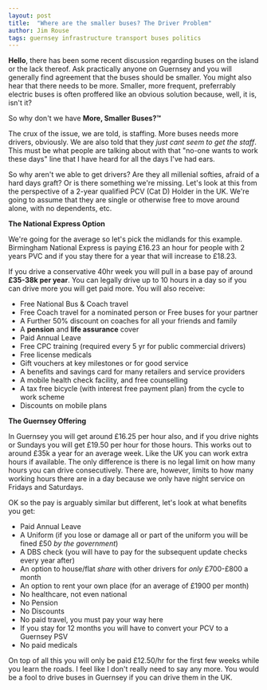 ```yaml
---
layout: post
title:  "Where are the smaller buses? The Driver Problem"
author: Jim Rouse
tags: guernsey infrastructure transport buses politics
---
```


**Hello**, there has been some recent discussion regarding buses on the island or the lack thereof. Ask practically anyone on Guernsey and you will generally find agreement that the buses should be smaller. You might also hear that there needs to be more. Smaller, more frequent, preferrably electric buses is often proffered like an obvious solution because, well, it is, isn't it?

<!-- excerpt-end -->

So why don't we have **More, Smaller Buses?™**

The crux of the issue, we are told, is staffing. More buses needs more drivers, obviously. We are also told that they *just cant seem to get the staff*. This must be what people are talking about with that "no-one wants to work these days" line that I have heard for all the days I've had ears.

So why aren't we able to get drivers? Are they all millenial softies, afraid of a hard days graft? Or is there something we're missing. Let's look at this from the perspective of a 2-year qualified PCV (Cat D) Holder in the UK. We're going to assume that they are single or otherwise free to move around alone, with no dependents, etc.

**The National Express Option**

We're going for the average so let's pick the midlands for this example. Birmingham National Express is paying £16.23 an hour for people with 2 years PVC and if you stay there for a year that will increase to £18.23.

If you drive a conservative 40hr week you will pull in a base pay of around **£35-38k per year**. You can legally drive up to 10 hours in a day so if you can drive more you will get paid more. You will also receive:
- Free National Bus & Coach travel
- Free Coach travel for a nominated person or Free buses for your partner
- A Further 50% discount on coaches for all your friends and family
- A **pension** and **life assurance** cover
- Paid Annual Leave
- Free CPC training (required every 5 yr for public commercial drivers)
- Free license medicals
- Gift vouchers at key milestones or for good service
- A benefits and savings card for many retailers and service providers
- A mobile health check facility, and free counselling
- A tax free bicycle (with interest free payment plan) from the cycle to work scheme
- Discounts on mobile plans

**The Guernsey Offering**

In Guernsey you will get around £16.25 per hour also, and if you drive nights or Sundays you will get £19.50 per hour for those hours. This works out to around £35k a year for an average week. Like the UK you can work extra hours if available. The only difference is there is no legal limit on how many hours you can drive consecutively. There are, however, limits to how many working hours there are in a day because we only have night service on Fridays and Saturdays.

OK so the pay is arguably similar but different, let's look at what benefits you get:
- Paid Annual Leave
- A Uniform (if you lose or damage all or part of the uniform you will be fined £50 *by the government*)
- A DBS check (you will have to pay for the subsequent update checks every year after)
- An option to house/flat *share* with other drivers for *only* £700-£800 a month
- An option to rent your own place (for an average of £1900 per month)
- No healthcare, not even national
- No Pension
- No Discounts
- No paid travel, you must pay your way here
- If you stay for 12 months you will have to convert your PCV to a Guernsey PSV
- No paid medicals

On top of all this you will only be paid £12.50/hr for the first few weeks while you learn the roads. I feel like I don't really need to say any more. You would be a fool to drive buses in Guernsey if you can drive them in the UK.
